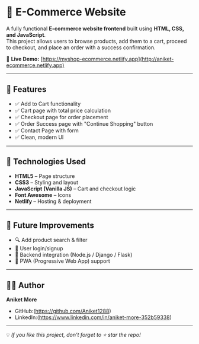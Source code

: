 # 🛒 E-Commerce Website  

A fully functional **E-commerce website frontend** built using **HTML, CSS, and JavaScript**.  
This project allows users to browse products, add them to a cart, proceed to checkout, and place an order with a success confirmation.  

🔗 **Live Demo:** [https://myshop-ecommerce.netlify.app](http://aniket-ecommerce.netlify.app)  

---

## 📌 Features  
 
- ✅ Add to Cart functionality  
- ✅ Cart page with total price calculation  
- ✅ Checkout page for order placement  
- ✅ Order Success page with "Continue Shopping" button  
- ✅ Contact Page with form  
- ✅ Clean, modern UI  

---

## 🚀 Technologies Used  

- **HTML5** – Page structure  
- **CSS3** – Styling and layout  
- **JavaScript (Vanilla JS)** – Cart and checkout logic  
- **Font Awesome** – Icons  
- **Netlify** – Hosting & deployment  

---

## 🎯 Future Improvements

* 🔍 Add product search & filter
* 👤 User login/signup
* 🛒 Backend integration (Node.js / Django / Flask)
* 📱 PWA (Progressive Web App) support

---


## 👨‍💻 Author

**Aniket More**

* GitHub:(https://github.com/Aniket1288)
* LinkedIn:(https://www.linkedin.com/in/aniket-more-352b59338)

---

💡 *If you like this project, don’t forget to ⭐ star the repo!*

